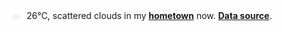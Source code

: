 <img src="assets/weather.png?hour=2024-06-14-21" alt="scattered clouds" width="25" height="25" style="vertical-align:middle;position:relative;top:-1pt;"/> 26&deg;C, scattered clouds in my [**hometown**](https://en.wikipedia.org/wiki/Shantou) now. [**Data source**](https://openweathermap.org/).